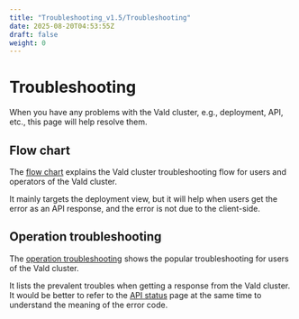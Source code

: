 ```yaml
---
title: "Troubleshooting_v1.5/Troubleshooting"
date: 2025-08-20T04:53:55Z
draft: false
weight: 0
---
```


# Troubleshooting

When you have any problems with the Vald cluster, e.g., deployment, API, etc., this page will help resolve them.

## Flow chart

The [flow chart](/docs/v1.5/troubleshooting/flow-chart) explains the Vald cluster troubleshooting flow for users and operators of the Vald cluster.

It mainly targets the deployment view, but it will help when users get the error as an API response, and the error is not due to the client-side.

## Operation troubleshooting

The [operation troubleshooting](/docs/v1.5/troubleshooting/operation-troubleshooting) shows the popular troubleshooting for users of the Vald cluster.

It lists the prevalent troubles when getting a response from the Vald cluster.
It would be better to refer to the [API status](/docs/v1.5/api/status) page at the same time to understand the meaning of the error code.
